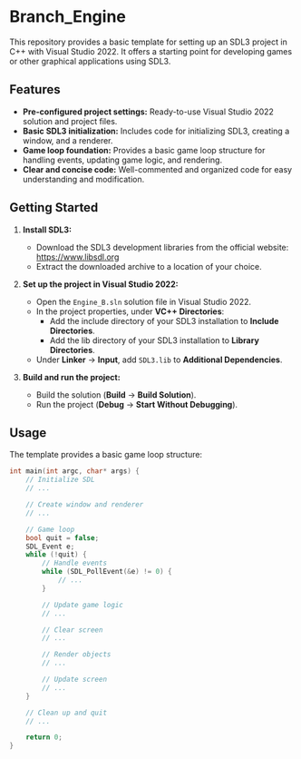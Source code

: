 # Branch_Engine

This repository provides a basic template for setting up an SDL3 project in C++ with Visual Studio 2022. It offers a starting point for developing games or other graphical applications using SDL3.

## Features

* **Pre-configured project settings:** Ready-to-use Visual Studio 2022 solution and project files.
* **Basic SDL3 initialization:** Includes code for initializing SDL3, creating a window, and a renderer.
* **Game loop foundation:** Provides a basic game loop structure for handling events, updating game logic, and rendering.
* **Clear and concise code:** Well-commented and organized code for easy understanding and modification.

## Getting Started

1. **Install SDL3:**
   - Download the SDL3 development libraries from the official website: https://www.libsdl.org
   - Extract the downloaded archive to a location of your choice.

2. **Set up the project in Visual Studio 2022:**
   - Open the `Engine_B.sln` solution file in Visual Studio 2022.
   - In the project properties, under **VC++ Directories**:
     - Add the include directory of your SDL3 installation to **Include Directories**.
     - Add the lib directory of your SDL3 installation to **Library Directories**.
   - Under **Linker** -> **Input**, add `SDL3.lib` to **Additional Dependencies**.

3. **Build and run the project:**
   - Build the solution (**Build** -> **Build Solution**).
   - Run the project (**Debug** -> **Start Without Debugging**).

## Usage

The template provides a basic game loop structure:

```cpp
int main(int argc, char* args) {
    // Initialize SDL
    // ...

    // Create window and renderer
    // ...

    // Game loop
    bool quit = false;
    SDL_Event e;
    while (!quit) {
        // Handle events
        while (SDL_PollEvent(&e) != 0) {
            // ...
        }

        // Update game logic
        // ...

        // Clear screen
        // ...

        // Render objects
        // ...

        // Update screen
        // ...
    }

    // Clean up and quit
    // ...

    return 0;
}

